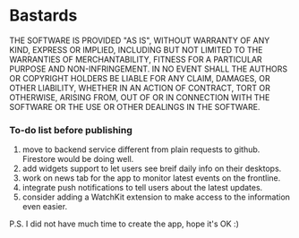 # Bastards
THE SOFTWARE IS PROVIDED "AS IS", WITHOUT WARRANTY OF ANY KIND, EXPRESS OR IMPLIED, INCLUDING BUT NOT LIMITED TO THE WARRANTIES OF MERCHANTABILITY, FITNESS FOR A PARTICULAR PURPOSE AND NON-INFRINGEMENT. IN NO EVENT SHALL THE AUTHORS OR COPYRIGHT HOLDERS BE LIABLE FOR ANY CLAIM, DAMAGES, OR OTHER LIABILITY, WHETHER IN AN ACTION OF CONTRACT, TORT OR OTHERWISE, ARISING FROM, OUT OF OR IN CONNECTION WITH THE SOFTWARE OR THE USE OR OTHER DEALINGS IN THE SOFTWARE.

### To-do list before publishing
1) move to backend service different from plain requests to github. Firestore would be doing well.
2) add widgets support to let users see breif daily info on their desktops.
3) work on news tab for the app to monitor latest events on the frontline.
4) integrate push notifications to tell users about the latest updates.
5) consider adding a WatchKit extension to make access to the information even easier.

P.S. I did not have much time to create the app, hope it's OK :)
